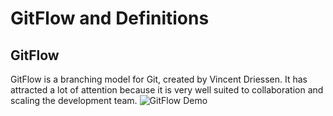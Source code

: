 # GitFlow and Definitions
## GitFlow
GitFlow is a branching model for Git, created by Vincent Driessen. It has attracted a lot of attention because it is very well suited to collaboration and scaling the development team.
![GitFlow Demo](/desktop/git-model.png)
